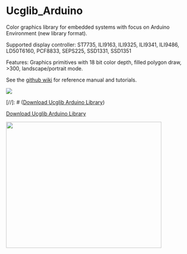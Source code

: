 # Ucglib_Arduino

Color graphics library for embedded systems with focus on Arduino Environment (new library format).

Supported display controller: ST7735, ILI9163, ILI9325, ILI9341, ILI9486, LD50T6160, PCF8833, SEPS225, SSD1331, SSD1351

Features: Graphics primitives with 18 bit color depth, filled polygon draw, >300, landscape/portrait mode.

See the [github wiki](https://github.com/olikraus/ucglib/wiki) for reference manual and tutorials.

[![](https://api.bintray.com/packages/olikraus/Ucglib/Arduino/images/download.png)](https://bintray.com/olikraus/Ucglib/Arduino/_latestVersion)

[//]: # ([Download Ucglib Arduino Library](https://github.com/olikraus/Ucglib_Arduino/releases/latest))

[Download Ucglib Arduino Library](https://github.com/olikraus/Ucglib_Arduino/releases/latest)

<a href='http://www.youtube.com/watch?feature=player_embedded&v=GSpYY0AMtEU' target='_blank'><img src='http://img.youtube.com/vi/GSpYY0AMtEU/0.jpg' width='425' height=344 /></a>
